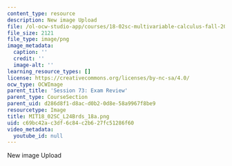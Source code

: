 ```yaml
---
content_type: resource
description: New image Upload
file: /ol-ocw-studio-app/courses/18-02sc-multivariable-calculus-fall-2010/c69bc42ac3df6c84c2b627fc51286f60_MIT18_02SC_L24Brds_18a.png
file_size: 2121
file_type: image/png
image_metadata:
  caption: ''
  credit: ''
  image-alt: ''
learning_resource_types: []
license: https://creativecommons.org/licenses/by-nc-sa/4.0/
ocw_type: OCWImage
parent_title: 'Session 73: Exam Review'
parent_type: CourseSection
parent_uid: d286d8f1-d8ac-d0b2-0d8e-58a9967f8be9
resourcetype: Image
title: MIT18_02SC_L24Brds_18a.png
uid: c69bc42a-c3df-6c84-c2b6-27fc51286f60
video_metadata:
  youtube_id: null
---
```

New image Upload